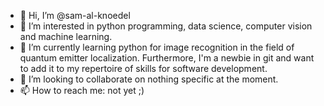 - 👋 Hi, I’m @sam-al-knoedel
- 👀 I’m interested in python programming, data science, computer vision and machine learning.
- 🌱 I’m currently learning python for image recognition in the field of quantum emitter localization. Furthermore, I'm a newbie in git and want to add it to my repertoire of skills for software development.
- 💞️ I’m looking to collaborate on nothing specific at the moment.
- 📫 How to reach me: not yet ;)

<!---
sam-al-knoedel/sam-al-knoedel is a ✨ special ✨ repository because its `README.md` (this file) appears on your GitHub profile.
You can click the Preview link to take a look at your changes.
--->
